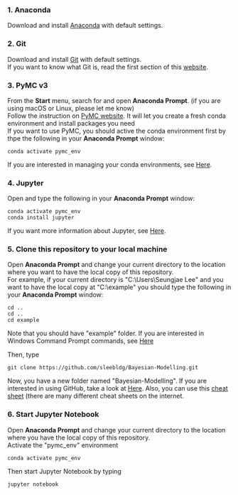 ### 1. Anaconda
Download and install [Anaconda](https://www.anaconda.com/products/individual#Downloads) with default settings.

### 2. Git
Download and install [Git](https://git-scm.com/) with default settings.<br>
If you want to know what Git is, read the first section of this [website](https://en.wikipedia.org/wiki/Git).

### 3. PyMC v3
From the **Start** menu, search for and open **Anaconda Prompt**. (if you are using macOS or Linux, please let me know)<br>
Follow the instruction on [PyMC website](https://docs.pymc.io/en/stable/). It will let you create a fresh conda environment and install packages you need<br>
If you want to use PyMC, you should active the conda environment first by thpe the following in your **Anaconda Prompt** window:
```
conda activate pymc_env
```
If you are interested in managing your conda environments, see [Here](https://conda.io/projects/conda/en/latest/user-guide/tasks/manage-environments.html).

### 4. Jupyter
Open and type the following in your **Anaconda Prompt** window:
```
conda activate pymc_env
conda install jupyter
```
If you want more information about Jupyter, see [Here](https://jupyter.org/).

### 5. Clone this repository to your local machine
Open **Anaconda Prompt** and change your current directory to the location where you want to have the local copy of this repository.<br>
For example, if your current directory is "C:\Users\Seungjae Lee" and you want to have the local copy at "C:\example" you should type the following in your **Anaconda Prompt** window:
```
cd ..
cd ..
cd example
```
Note that you should have "example" folder. If you are interested in Windows Command Prompt commands, see [Here](http://www.cs.columbia.edu/~sedwards/classes/2015/1102-fall/Command%20Prompt%20Cheatsheet.pdf)


Then, type
```
git clone https://github.com/sleebldg/Bayesian-Modelling.git
```
Now, you have a new folder named "Bayesian-Modelling".
If you are interested in using GitHub, take a look at [Here](https://guides.github.com/activities/hello-world/). Also, you can use this [cheat sheet](https://education.github.com/git-cheat-sheet-education.pdf) (there are many different cheat sheets on the internet.

### 6. Start Jupyter Notebook
Open **Anaconda Prompt** and change your current directory to the location where you have the local copy of this repository.<br>
Activate the "pymc_env" environment
```
conda activate pymc_env
```
Then start Jupyter Notebook by typing
```
jupyter notebook
```
